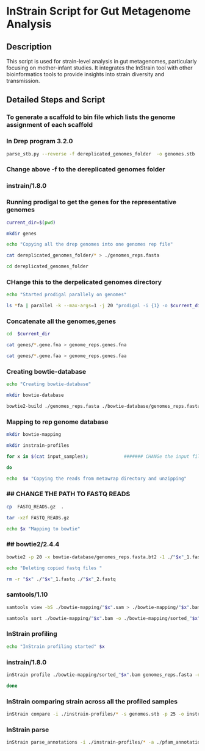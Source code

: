 # InStrain Script for Gut Metagenome Analysis

## Description
This script is used for strain-level analysis in gut metagenomes, particularly focusing on mother-infant studies. It integrates the InStrain tool with other bioinformatics tools to provide insights into strain diversity and transmission.

## Detailed Steps and Script
### To generate a scaffold to bin file which lists the genome assignment of each scaffold
### In Drep program 3.2.0
```bash
parse_stb.py --reverse -f dereplicated_genomes_folder  -o genomes.stb 
```
### Change above -f to the dereplicated genomes folder
### instrain/1.8.0
### Running prodigal to get the genes for the representative genomes
```bash
current_dir=$(pwd)
```
```bash
mkdir genes
```
```bash
echo "Copying all the drep genomes into one genomes rep file"
```
```bash
cat dereplicated_genomes_folder/* > ./genomes_reps.fasta
```
```bash
cd dereplicated_genomes_folder    
```
### CHange this to the derpelicated genomes directory
```bash
echo "Started prodigal parallely on genomes"
```
```bash
ls *fa | parallel -k --max-args=1 -j 20 "prodigal -i {1} -o $current_dir/genes/{1}.genes -a $current_dir/genes/{1}.gene.faa -d $current_dir/genes/{1}.gene.fna  -m -p single"
```
### Concatenate all the genomes,genes
```bash
cd  $current_dir
```
```bash
cat genes/*.gene.fna > genome_reps.genes.fna
```
```bash
cat genes/*.gene.faa > genome_reps.genes.faa
```
### Creating bowtie-database
```bash
echo "Creating bowtie-database"
```
```bash
mkdir bowtie-database
```
```bash
bowtie2-build ./genomes_reps.fasta ./bowtie-database/genomes_reps.fasta.bt2 --threads 20 --large-index
```
### Mapping to rep genome database
```bash
mkdir bowtie-mapping
```
```bash
mkdir instrain-profiles
```
```bash
for x in $(cat input_samples);             ####### CHANGe the input file names file
```
```bash
do	
```
```bash
echo  $x "Copying the reads from metawrap directory and unzipping"
```
### ## CHANGE THE PATH TO FASTQ READS
```bash
cp  FASTQ_READS.gz  .
```
```bash
tar -xzf FASTQ_READS.gz
```
```bash
echo $x "Mapping to bowtie"
```
### ## bowtie2/2.4.4
```bash
bowtie2 -p 20 -x bowtie-database/genomes_reps.fasta.bt2 -1 ./"$x"_1.fastq -2 ./"$x"_2.fastq > ./bowtie-mapping/"$x".sam
```
```bash
echo "Deleting copied fastq files "
```
```bash
rm -r "$x" ./"$x"_1.fastq ./"$x"_2.fastq 
```
### samtools/1.10
```bash
samtools view -bS ./bowtie-mapping/"$x".sam > ./bowtie-mapping/"$x".bam -@ 20
```
```bash
samtools sort ./bowtie-mapping/"$x".bam -o ./bowtie-mapping/sorted_"$x".bam -@ 20
```
### InStrain profiling
```bash
echo "InStrain profiling started" $x
```
### instrain/1.8.0
```bash
inStrain profile ./bowtie-mapping/sorted_"$x".bam genomes_reps.fasta -o ./instrain-profiles/"$x"_instrain_profile -p 20 -g genome_reps.genes.fna  -s genomes.stb --database_mode
```
```bash
done
```
### InStrain comparing strain across all the profiled samples
```bash
inStrain compare -i ./instrain-profiles/* -s genomes.stb -p 25 -o instrain_compare --database_mode
```
### InStrain parse
```bash
inStrain parse_annotations -i ./instrain-profiles/* -a ./pfam_annotation_table.csv -p 25 
```
